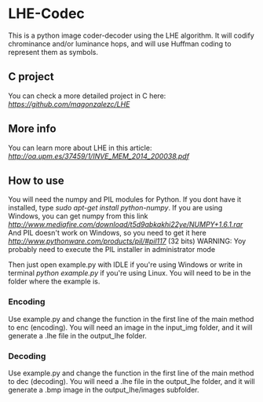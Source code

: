 # LHE-Codec



This is a python image coder-decoder using the LHE algorithm. It will codify chrominance and/or luminance hops, and will use Huffman coding to represent them as symbols.



## C project



You can check a more detailed project in C here: *https://github.com/magonzalezc/LHE*



## More info



You can learn more about LHE in this article: *http://oa.upm.es/37459/1/INVE_MEM_2014_200038.pdf*



## How to use

You will need the numpy and PIL modules for Python. If you dont have it installed, type *sudo apt-get install python-numpy*.
If you are using Windows, you can get numpy from this link *http://www.mediafire.com/download/t5d9abkakhi22ye/NUMPY+1.6.1.rar*
And PIL doesn't work on Windows, so you need to get it here *http://www.pythonware.com/products/pil/#pil117* (32 bits) 
WARNING: Yoy probably need to execute the PIL installer in administrator mode

Then just open example.py with IDLE if you're using Windows or write in terminal *python example.py* if you're using Linux. 
You will need to be in the folder where the example is.



### Encoding



Use example.py and change the function in the first line of the main method to enc (encoding). You will need an image in the input_img folder, and it will generate a .lhe file in the output_lhe folder.



### Decoding



Use example.py and change the function in the first line of the main method to dec (decoding). You will need a .lhe file in the output_lhe folder, and it will generate a .bmp image in the output_lhe/images subfolder.